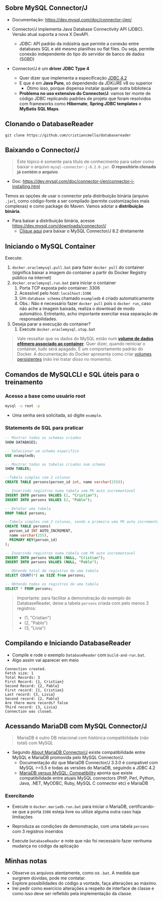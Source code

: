 ## Sobre MySQL Connector/J

- Documentação: https://dev.mysql.com/doc/connector-j/en/

- Connector/J implementa Java Database Connectivity API (JDBC). Versão atual suporta a nova X DevAPI.
	- JDBC: API padrão da indústria que permite a conexão entre databases SQL e até mesmo planilhas ou flat files. Ou seja, permite conexão independente do tipo do servidor de banco de dados (SGBD)
- Connector/J é um **driver JDBC Type 4**
	- Quer dizer que implementa a especificação [JDBC 4.2](https://docs.oracle.com/javase/6/docs/technotes/guides/jdbc/getstart/GettingStartedTOC.fm.html)
	- E que é em **Java Puro**, só dependendo da JDK/JRE v8 ou superior
		- Ótimo isso, porque dispensa instalar qualquer outra biblioteca
	- **Problema no uso extensivo do Connector/J**: vamos ter monte de código JDBC replicando padrões de projeto que foram resolvidos com frameworks como **Hibernate**, **Spring JDBC templates** e **MyBatis SQL Maps**.

## Clonando o DatabaseReader

`git clone https://github.com/cristiancmello/databasereader`

## Baixando o Connector/J

> Este tópico é somente para título de conhecimento para saber como baixar o arquivo `mysql-connector-j-8.2.0.jar`. **O repositório clonado já contém o arquivo**.

- Doc: https://dev.mysql.com/doc/connector-j/en/connector-j-installing.html

Temos as opções de usar o connector pela distribuição binária (arquivo `.jar`), como código-fonte a ser compilado (permite customizações mais complexas) e como package do Maven. Vamos adotar a **distribuição binária**.

- Para baixar a distribuição binária, acesse https://dev.mysql.com/downloads/connector/j/
	- [Clique aqui](https://dev.mysql.com/get/Downloads/Connector-J/mysql-connector-j-8.2.0.zip) para baixar o MySQL Connector/J 8.2 diretamente

## Iniciando o MySQL Container

Execute:

1. `docker.oraclemysql.pull.bat` para fazer `docker pull` do container (significa baixar a imagem do container a partir do Docker Registry público na internet)
2. `docker.oraclemysql.run.bat` para iniciar o container
	1. Porta TCP exposta pelo container: 3306
	2. Acessível pelo host: `localhost:3306`
	3. Um `database schema` chamado `exampledb` é criado automaticamente
	4. Obs.: Não é necessário fazer `docker pull` pois o `docker run`, caso não ache a imagem baixada, realiza o download de modo automático. Entretanto, acho importante exercitar essa separação de responsabilidades.
3. Deseja parar a execução do container? 
	1. Execute `docker.oraclemysql.stop.bat`

> Vale ressaltar que os dados do MySQL estão num [**volume de dados efêmero associado ao container**](https://subscription.packtpub.com/book/cloud-and-networking/9781838983444/7/ch07lvl1sec51/persistent-and-ephemeral-volumes). Quer dizer, quando reiniciar o container, tudo será apagado. É um comportamento padrão do Docker. A documentação do Docker apresenta como criar [volumes persistentes](https://docs.docker.com/storage/volumes/) (não irei tratar disso no momento).

## Comandos de MySQLCLI e SQL úteis para o treinamento

### Acesso a base como usuário root

```sh
mysql -u root -p
```

- Uma senha será solicitada, só digite `example`.

### Statements de SQL para praticar

```sql
-- Mostrar todos os schemas criados
SHOW DATABASES;

-- Selecionar um schema especifico
USE exampledb;

-- Mostrar todas as tabelas criadas num schema
SHOW TABLES;

--Tabela simples com 2 colunas
CREATE TABLE persons(person_id int, name varchar(255));

-- Inserindo registros numa tabela sem PK auto incrementavel
INSERT INTO persons VALUES (1, "Cristian");
INSERT INTO persons VALUES (2, "Pablo");

-- Deletar uma tabela
DROP TABLE persons;

--Tabela simples com 2 colunas, sendo a primeira uma PK auto incrementavel
CREATE TABLE persons(
  person_id INT AUTO_INCREMENT, 
  name varchar(255), 
  PRIMARY KEY(person_id)
);

-- Inserindo registros numa tabela com PK auto incrementavel
INSERT INTO persons VALUES (NULL, "Cristian");
INSERT INTO persons VALUES (NULL, "Pablo");

-- Obtendo total de registros de uma tabela
SELECT COUNT(*) as SIZE from persons;

-- Obtendo todos os registros de uma tabela
SELECT * FROM persons;
```

> Importante: para facilitar a demonstração do exemplo do DatabaseReader, deixe a tabela `persons` criada com pelo menos 3 registros:
>   - (1, "Cristian")
>   - (2, "Pablo")
>   - (3, "Livia")

## Compilando e Iniciando DatabaseReader

- Compile e rode o exemplo `DatabaseReader` com `build-and-run.bat`.
- Algo assim vai aparecer em meio

```
Connection created.
Fetch size: 1
Total Records: 3
First Record: {1, Cristian}
Second Record: {2, Pablo}
First record: {1, Cristian}
Last record: {3, Livia}
Second record: {2, Pablo}
Are there more records? false
Third record: {3, Livia}
Connection was closed.
```

## Acessando MariaDB com MySQL Connector/J

> MariaDB é outro DB relacional com histórica compatibilidade (não total) com MySQL

- Segundo [About MariaDB Connector/J](https://mariadb.com/kb/en/about-mariadb-connector-j/) existe compatibilidade entre
MySQL e MariaDB promovida pelo MySQL Connector/J.
  - Documentação diz que MariaDB Connector/J 3.3.0 é compatível com MySQL >=5.5 e todas as versões do MariaDB, seguindo a JDBC 4.2
  - [MariaDB versus MySQL: Compatibility](https://mariadb.com/kb/en/mariadb-vs-mysql-compatibility/) aponta que existe compatibilidade entre
  atuais MySQL connectors (PHP, Perl, Python, Java, .NET, MyODBC, Ruby, MySQL C connector etc) e MariaDB

### Exercitando

- Execute o `docker.mariadb.run.bat` para iniciar o MariaDB, certificando-se que a porta `3306` esteja livre ou utilize alguma outra caso
haja limitações

- Reproduza as condições de demonstração, com uma tabela `persons` com 3 registros inseridos

- Execute `DatabaseReader` e note que não foi necessário fazer nenhuma mudança no código da aplicação

## Minhas notas

- Observe os arquivos atentamente, como os `.bat`. A medida que surgirem dúvidas, pode me contatar.
- Explore possibilidades do código a vontade, faça alterações ao máximo.
- Irei pedir como exercício alterações a respeito de interface de classe e como isso deve ser refletido pela implementação da classe.

